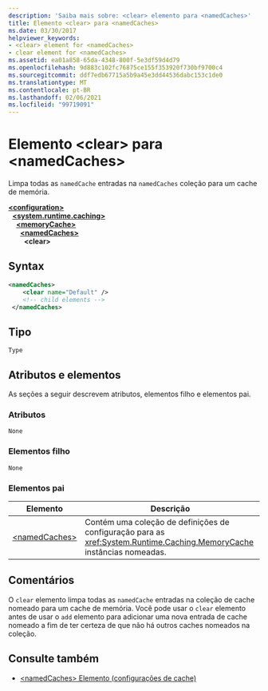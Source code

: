 ```yaml
---
description: 'Saiba mais sobre: <clear> elemento para <namedCaches>'
title: Elemento <clear> para <namedCaches>
ms.date: 03/30/2017
helpviewer_keywords:
- <clear> element for <namedCaches>
- clear element for <namedCaches>
ms.assetid: ea01a858-65da-4348-800f-5e3df59d4d79
ms.openlocfilehash: 9d883c102fc76875ce155f353920f730bf9700c4
ms.sourcegitcommit: ddf7edb67715a5b9a45e3dd44536dabc153c1de0
ms.translationtype: MT
ms.contentlocale: pt-BR
ms.lasthandoff: 02/06/2021
ms.locfileid: "99719091"
---
```

# <a name="clear-element-for-namedcaches"></a>Elemento \<clear> para \<namedCaches>

Limpa todas as `namedCache` entradas na `namedCaches` coleção para um cache de memória.  
  
[**\<configuration>**](../configuration-element.md)\
&nbsp;&nbsp;[**\<system.runtime.caching>**](system-runtime-caching-element-cache-settings.md)\
&nbsp;&nbsp;&nbsp;&nbsp;[**\<memoryCache>**](memorycache-element-cache-settings.md)\
&nbsp;&nbsp;&nbsp;&nbsp;&nbsp;&nbsp;[**\<namedCaches>**](namedcaches-element-cache-settings.md)\
&nbsp;&nbsp;&nbsp;&nbsp;&nbsp;&nbsp;&nbsp;&nbsp;**\<clear>**  
  
## <a name="syntax"></a>Syntax  
  
```xml  
<namedCaches>  
    <clear name="Default" />  
    <!-- child elements -->  
 </namedCaches>  
```  
  
## <a name="type"></a>Tipo  

 `Type`  
  
## <a name="attributes-and-elements"></a>Atributos e elementos  

 As seções a seguir descrevem atributos, elementos filho e elementos pai.  
  
### <a name="attributes"></a>Atributos  

 `None`  
  
### <a name="child-elements"></a>Elementos filho  

 `None`  
  
### <a name="parent-elements"></a>Elementos pai  
  
|Elemento|Descrição|  
|-------------|-----------------|  
|[\<namedCaches>](namedcaches-element-cache-settings.md)|Contém uma coleção de definições de configuração para as <xref:System.Runtime.Caching.MemoryCache> instâncias nomeadas.|  
  
## <a name="remarks"></a>Comentários  

 O `clear` elemento limpa todas as `namedCache` entradas na coleção de cache nomeado para um cache de memória. Você pode usar o `clear` elemento antes de usar o `add` elemento para adicionar uma nova entrada de cache nomeado a fim de ter certeza de que não há outros caches nomeados na coleção.  
  
## <a name="see-also"></a>Consulte também

- [\<namedCaches> Elemento (configurações de cache)](namedcaches-element-cache-settings.md)
